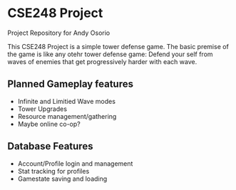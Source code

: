 # CSE248 Project
Project Repository for Andy Osorio

This CSE248 Project is a simple tower defense game. The basic premise of the game is like any otehr tower defense game: Defend your self from waves of enemies that get progressively harder with each wave.

## Planned Gameplay features
- Infinite and Limitied Wave modes
- Tower Upgrades
- Resource management/gathering
- Maybe online co-op?

## Database Features
- Account/Profile login and management
- Stat tracking for profiles
- Gamestate saving and loading
